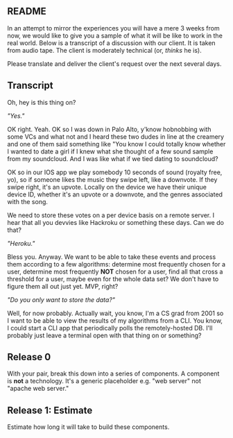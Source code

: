 ## README

In an attempt to mirror the experiences you will have a mere 3 weeks from now,
we would like to give you a sample of what it will be like to work in the real
world.  Below is a transcript of a discussion with our client.  It is taken
from audio tape.  The client is moderately technical (or, *thinks* he is).

Please translate and deliver the client's request over the next several days.

## Transcript

Oh, hey is this thing on?

_"Yes."_

OK right.  Yeah.  OK so I was down in Palo Alto, y'know hobnobbing with some
VCs and what not and I heard these two dudes in line at the creamery and one of
them said something like "You know I could totally know whether I wanted to
date a girl if I knew what she thought of a few sound sample from my
soundcloud.  And I was like what if we tied dating to soundcloud?

OK so in our IOS app we play somebody 10 seconds of sound (royalty free, yo),
so if someone likes the music they swipe left, like a downvote.  If they swipe
right, it's an upvote.  Locally on the device we have their unique device ID,
whether it's an upvote or a downvote, and the genres associated with the song.

We need to store these votes on a per device basis on a remote server.  I hear
that all you devvies like Hackroku or something these days.  Can we do that?

_"Heroku."_

Bless you.  Anyway.  We want to be able to take these events and process them
according to a few algorithms: determine most frequently chosen for a user,
determine most frequently **NOT** chosen for a user, find all that cross a
threshold for a user, maybe even for the whole data set?  We don't have to
figure them all out just yet.  MVP, right?

_"Do you only want to store the data?"_

Well, for now probably.  Actually wait, you know, I'm a CS grad from 2001 so I
want to be able to view the results of my algorithms from a CLI.  You know, I
could start a CLI app that periodically polls the remotely-hosted DB.  I'll
probably just leave a terminal open with that thing on or something?

## Release 0

With your pair, break this down into a series of components.  A component is
**not** a technology.  It's a generic placeholder e.g. "web server" not "apache
web server."

## Release 1: Estimate

Estimate how long it will take to build these components.
